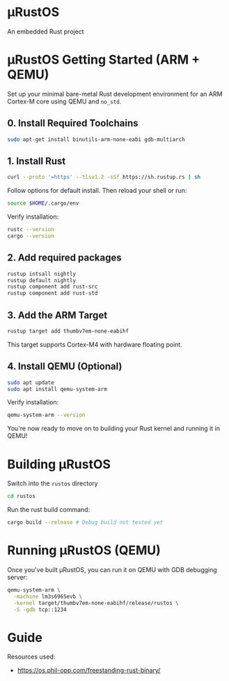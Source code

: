# µRustOS
An embedded Rust project

# µRustOS Getting Started (ARM + QEMU)

Set up your minimal bare-metal Rust development environment for an ARM Cortex-M core using QEMU and `no_std`.

## 0. Install Required Toolchains

```bash
sudo apt-get install binutils-arm-none-eabi gdb-multiarch
```

## 1. Install Rust

```bash
curl --proto '=https' --tlsv1.2 -sSf https://sh.rustup.rs | sh
```

Follow options for default install. Then reload your shell or run:

```bash
source $HOME/.cargo/env
```

Verify installation:

```bash
rustc --version
cargo --version
```

## 2. Add required packages

```bash
rustup intsall nightly
rustup default nightly
rustup component add rust-src
rustup component add rust-std
```

## 3. Add the ARM Target

```bash
rustup target add thumbv7em-none-eabihf
```

This target supports Cortex-M4 with hardware floating point.

## 4. Install QEMU (Optional)

```bash
sudo apt update
sudo apt install qemu-system-arm
```

Verify installation:

```bash
qemu-system-arm --version
```

You're now ready to move on to building your Rust kernel and running it in QEMU!

# Building µRustOS

Switch into the `rustos` directory

```bash
cd rustos
```

Run the rust build command:

```bash
cargo build --release # Debug build not tested yet
```

# Running µRustOS (QEMU)

Once you've built µRustOS, you can run it on QEMU with GDB debugging server:

```bash
qemu-system-arm \
  -machine lm3s6965evb \
  -kernel target/thumbv7em-none-eabihf/release/rustos \
  -S -gdb tcp::1234
```

# Guide

Resources used:

- https://os.phil-opp.com/freestanding-rust-binary/
